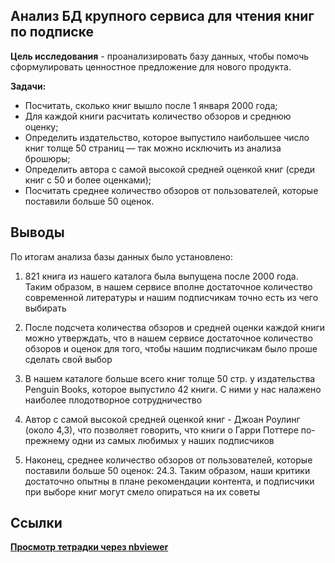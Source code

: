 ## Анализ БД крупного сервиса для чтения книг по подписке

**Цель исследования** - проанализировать базу данных, чтобы помочь сформулировать ценностное предложение для нового продукта.


**Задачи:**

- Посчитать, сколько книг вышло после 1 января 2000 года;
- Для каждой книги расчитать количество обзоров и среднюю оценку;
- Определить издательство, которое выпустило наибольшее число книг толще 50 страниц — так можно исключить из анализа брошюры;
- Определить автора с самой высокой средней оценкой книг  (среди книг с 50 и более оценками);
- Посчитать среднее количество обзоров от пользователей, которые поставили больше 50 оценок.

## Выводы

По итогам анализа базы данных было установлено:

1. 821 книга из нашего каталога была выпущена после 2000 года. Таким образом, в нашем сервисе вполне достаточное количество современной литературы и нашим подписчикам точно есть из чего выбирать


2. После подсчета количества обзоров и средней оценки каждой книги можно утверждать, что в нашем сервисе достаточное количество обзоров и оценок для того, чтобы нашим подписчикам было проше сделать свой выбор


3. В нашем каталоге больше всего книг толще 50 стр. у издательства Penguin Books, которое выпустило 42 книги. С ними у нас налажено наиболее плодотворное сотрудничество


4. Автор с самой высокой средней оценкой книг - Джоан Роулинг (около 4,3), что позволяет говорить, что книги о Гарри Поттере по-прежнему одни из самых любимых у наших подписчиков



5. Наконец, среднее количество обзоров от пользователей, которые поставили больше 50 оценок: 24.3. Таким образом, наши критики достаточно опытны в плане рекомендации контента, и подписчики при выборе книг могут смело опираться на их советы

## Ссылки
[**Просмотр тетрадки через nbviewer**](https://nbviewer.org/github/sashasepp/da_projects/blob/main/13_sql/13_sql.ipynb)
